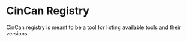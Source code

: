 # CinCan Registry

CinCan registry is meant to be a tool for listing available tools and their versions. 

